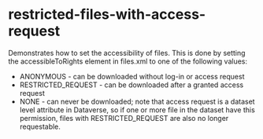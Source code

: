 restricted-files-with-access-request
====================================

Demonstrates how to set the accessibility of files. This is done by setting the accessibleToRights element in files.xml to one
of the following values:

* ANONYMOUS - can be downloaded without log-in or access request
* RESTRICTED_REQUEST - can be downloaded after a granted access request
* NONE - can never be downloaded; note that access request is a dataset level attribute in Dataverse, so if one or more file in
  the dataset have this permission, files with RESTRICTED_REQUEST are also no longer requestable.